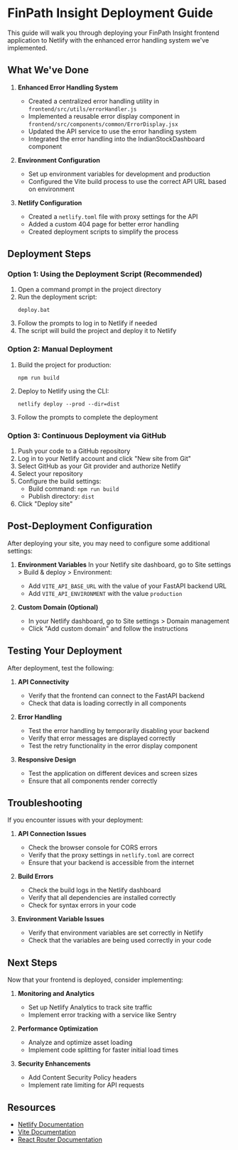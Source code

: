# FinPath Insight Deployment Guide

This guide will walk you through deploying your FinPath Insight frontend application to Netlify with the enhanced error handling system we've implemented.

## What We've Done

1. **Enhanced Error Handling System**
   - Created a centralized error handling utility in `frontend/src/utils/errorHandler.js`
   - Implemented a reusable error display component in `frontend/src/components/common/ErrorDisplay.jsx`
   - Updated the API service to use the error handling system
   - Integrated the error handling into the IndianStockDashboard component

2. **Environment Configuration**
   - Set up environment variables for development and production
   - Configured the Vite build process to use the correct API URL based on environment

3. **Netlify Configuration**
   - Created a `netlify.toml` file with proxy settings for the API
   - Added a custom 404 page for better error handling
   - Created deployment scripts to simplify the process

## Deployment Steps

### Option 1: Using the Deployment Script (Recommended)

1. Open a command prompt in the project directory
2. Run the deployment script:
   ```
   deploy.bat
   ```
3. Follow the prompts to log in to Netlify if needed
4. The script will build the project and deploy it to Netlify

### Option 2: Manual Deployment

1. Build the project for production:
   ```
   npm run build
   ```

2. Deploy to Netlify using the CLI:
   ```
   netlify deploy --prod --dir=dist
   ```

3. Follow the prompts to complete the deployment

### Option 3: Continuous Deployment via GitHub

1. Push your code to a GitHub repository
2. Log in to your Netlify account and click "New site from Git"
3. Select GitHub as your Git provider and authorize Netlify
4. Select your repository
5. Configure the build settings:
   - Build command: `npm run build`
   - Publish directory: `dist`
6. Click "Deploy site"

## Post-Deployment Configuration

After deploying your site, you may need to configure some additional settings:

1. **Environment Variables**
   In your Netlify site dashboard, go to Site settings > Build & deploy > Environment:
   - Add `VITE_API_BASE_URL` with the value of your FastAPI backend URL
   - Add `VITE_API_ENVIRONMENT` with the value `production`

2. **Custom Domain (Optional)**
   - In your Netlify dashboard, go to Site settings > Domain management
   - Click "Add custom domain" and follow the instructions

## Testing Your Deployment

After deployment, test the following:

1. **API Connectivity**
   - Verify that the frontend can connect to the FastAPI backend
   - Check that data is loading correctly in all components

2. **Error Handling**
   - Test the error handling by temporarily disabling your backend
   - Verify that error messages are displayed correctly
   - Test the retry functionality in the error display component

3. **Responsive Design**
   - Test the application on different devices and screen sizes
   - Ensure that all components render correctly

## Troubleshooting

If you encounter issues with your deployment:

1. **API Connection Issues**
   - Check the browser console for CORS errors
   - Verify that the proxy settings in `netlify.toml` are correct
   - Ensure that your backend is accessible from the internet

2. **Build Errors**
   - Check the build logs in the Netlify dashboard
   - Verify that all dependencies are installed correctly
   - Check for syntax errors in your code

3. **Environment Variable Issues**
   - Verify that environment variables are set correctly in Netlify
   - Check that the variables are being used correctly in your code

## Next Steps

Now that your frontend is deployed, consider implementing:

1. **Monitoring and Analytics**
   - Set up Netlify Analytics to track site traffic
   - Implement error tracking with a service like Sentry

2. **Performance Optimization**
   - Analyze and optimize asset loading
   - Implement code splitting for faster initial load times

3. **Security Enhancements**
   - Add Content Security Policy headers
   - Implement rate limiting for API requests

## Resources

- [Netlify Documentation](https://docs.netlify.com/)
- [Vite Documentation](https://vitejs.dev/guide/)
- [React Router Documentation](https://reactrouter.com/en/main)
